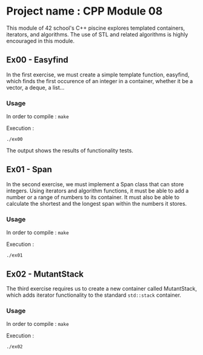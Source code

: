 # Project name : CPP Module 08

This module of 42 school's C++ piscine explores templated containers, iterators, and algorithms. The use of STL and related algorithms is highly encouraged in this module.

## Ex00 - Easyfind
In the first exercise, we must create a simple template function, easyfind, which finds the first occurence of an integer in a container, whether it be a vector, a deque, a list...

### Usage

In order to compile : `make`

Execution :

```
./ex00
```
The output shows the results of functionality tests.

## Ex01 - Span
In the second exercise, we must implement a Span class that can store integers. Using iterators and algorithm functions, it must be able to add a number or a range of numbers to its container. It must also be able to calculate the shortest and the longest span within the numbers it stores.

### Usage

In order to compile : `make`

Execution :

```
./ex01
```

## Ex02 - MutantStack
The third exercise requires us to create a new container called MutantStack, which adds iterator functionality to the standard `std::stack` container.

### Usage

In order to compile : `make`

Execution :

```
./ex02
```
